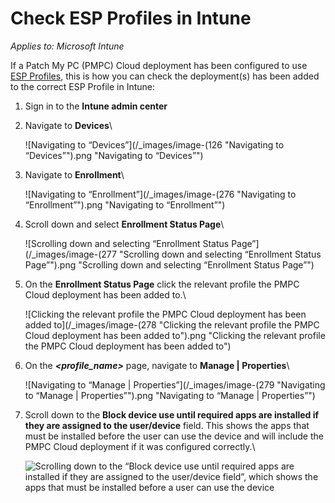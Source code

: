 # Check ESP Profiles in Intune

_Applies to: Microsoft Intune_

If a Patch My PC (PMPC) Cloud deployment has been configured to use [ESP Profiles](../../cloud-deployments/deploying-an-app-using-cloud/cloud-configurations-deployment-tab/esp-profiles-deployments.md), this is how you can check the deployment(s) has been added to the correct ESP Profile in Intune:

1. Sign in to the **Intune admin center**
2.  Navigate to **Devices**\


    ![Navigating to “Devices”](/_images/image-(126 "Navigating to “Devices”").png "Navigating to “Devices”")
3.  Navigate to **Enrollment**\


    ![Navigating to “Enrollment”](/_images/image-(276 "Navigating to “Enrollment”").png "Navigating to “Enrollment”")


4.  Scroll down and select **Enrollment Status Page**\


    ![Scrolling down and selecting “Enrollment Status Page”](/_images/image-(277 "Scrolling down and selecting “Enrollment Status Page”").png "Scrolling down and selecting “Enrollment Status Page”")


5.  On the **Enrollment Status Page** click the relevant profile the PMPC Cloud deployment has been added to.\


    ![Clicking the relevant profile the PMPC Cloud deployment has been added to](/_images/image-(278 "Clicking the relevant profile the PMPC Cloud deployment has been added to").png "Clicking the relevant profile the PMPC Cloud deployment has been added to")


6.  On the _**\<profile\_name>**_ page, navigate to **Manage | Properties**\


    ![Navigating to “Manage | Properties”](/_images/image-(279 "Navigating to “Manage | Properties”").png "Navigating to “Manage | Properties”")


7.  Scroll down to the **Block device use until required apps are installed if they are assigned to the user/device** field. This shows the apps that must be installed before the user can use the device and will include the PMPC Cloud deployment if it was configured correctly.\


    ![Scrolling down to the “Block device use until required apps are installed if they are assigned to the user/device field”, which shows the apps that must be installed before a user can use the device](/_images/device-field-which-shows-the-apps-that-must-be-installed-before-a-user-can-use-the-device "Scrolling down to the “Block device use until required apps are installed if they are assigned to the user/device field”, which shows the apps that must be installed before a user can use the device")
